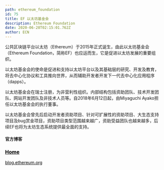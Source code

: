 ```yaml
---
path: ethereum_foundation
id: 75
title: EF 以太坊基金会
description: Ethereum Foundation
date: 2020-06-28T02:15:01.762Z
author: ECN
---
```


公共区块链平台以太坊（Ethereum）于2015年正式诞生，由此以太坊基金会（Ethereum Foundation，简称EF）也应运而生，它是促进以太坊发展的重要组织。

以太坊基金会的使命是促进和支持以太坊平台以及其基础层的研究、开发及教育，将去中心化协议和工具推向世界，从而辅助开发者开发下一代去中心化应用程序（dapps）。

以太坊基金会在瑞士注册，为非营利性组织。内部结构包括资助团队、技术开发团队、网站开发团队及非技术人员等。自2018年6月12日起，由Miyaguchi Ayako担任以太坊基金会的执行董事。

以太坊基金会曾先后启动开发者资助项目、针对可扩展性的资助项目、大生态支持项目及bug赏金项目，资助项目类型范围越来越广，资助受益团队也越来越多，后续EF也将为太坊生态系统提供最全面的支持。

#### 官方博客

<div class="linkbox">
<a  href="https://blog.ethereum.org" style="color: black">
   <h3>
   <strong>
   Home
   </strong>
   </h3> 
   <span>
   blog.ethereum.org
   </span>
</a>
</div>